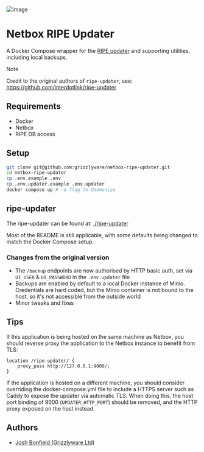 ![image](https://github.com/grizzlyware/netbox-ripe-updater/assets/1097093/f8b7442d-2223-4486-b33b-f4fb77314727)

# Netbox RIPE Updater

A Docker Compose wrapper for the [RIPE updater](https://github.com/interdotlink/ripe-updater) and supporting utilities, including local backups.

> [!NOTE]  
> Credit to the original authors of `ripe-updater`, see: https://github.com/interdotlink/ripe-updater

## Requirements

* Docker
* Netbox
* RIPE DB access

## Setup

```bash
git clone git@github.com:grizzlyware/netbox-ripe-updater.git
cd netbox-ripe-updater
cp .env.example .env
cp .env.updater.example .env.updater
docker compose up # -d flag to daemonize
```

## ripe-updater

The ripe-updater can be found at: [./ripe-updater](./ripe-updater)

Most of the README is still applicable, with some defaults being changed to match the Docker Compose setup.

### Changes from the original version

* The `/backup` endpoints are now authorised by HTTP basic auth, set via `UI_USER` & `UI_PASSWORD` in the `.env.updater` file
* Backups are enabled by default to a local Docker instance of Minio. Credentials are hard coded, but the Minio container is not bound to the host, so it's not accessible from the outside world
* Minor tweaks and fixes

## Tips

If this application is being hosted on the same machine as Netbox, you should reverse proxy the application to the Netbox instance to benefit from TLS:

```nginx
location /ripe-updater/ {
    proxy_pass http://127.0.0.1:9000/;
} 
```

If the application is hosted on a different machine, you should consider overriding the docker-compose.yml file to include a HTTPS server such as Caddy to expose the updater via automatic TLS. When doing this, the host port binding of 9000 (`UPDATER_HTTP_PORT`) should be removed, and the HTTP proxy exposed on the host instead.

## Authors

* [Josh Bonfield (Grizzlyware Ltd)](https://www.grizzlyware.com)
